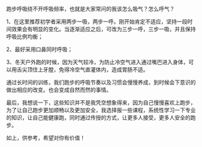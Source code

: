 跑步呼吸绕不开呼吸频率，也就是大家常问的我该怎么吸气？怎么呼气？

1、在这里推荐初学者采用两步一吸，两步一呼。刚开始肯定不适应，坚持一段时间效果会有明显的变化。当逐渐适应之后，可改为三步一呼，三步一吸，并且保持呼吸比例均衡；

2、最好采用口鼻同时呼吸；

3、冬天户外跑的时候，因为天气较冷，为防止冷空气进入通过嘴巴进入身体，可以用舌尖顶住上牙膛，免得冷空气直灌体内，造成胃肠不适。

通过长时间的训练，我们跑步的呼吸节奏以及习惯会慢慢养成，到时候会下意识的做出相应的改变。也会变成自然而然的事情。

最后，我想说一下，这些知识并不是我凭空想象得来，因为自己慢慢喜欢上跑步，为了让自己跑步更加顺畅以及更加安全，我选择报一些课程，系统性学习一下专业的知识，让自己能健康跑，同时通过传授的方式，让更多人接受，更多人安全的跑步。

如上，供参考，希望对你有价值！